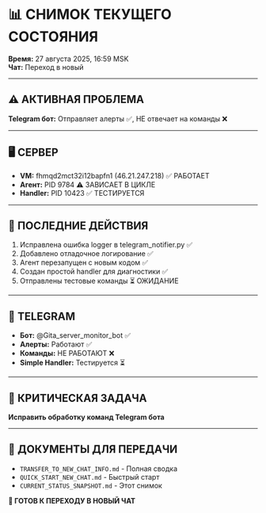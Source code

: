 # 📊 СНИМОК ТЕКУЩЕГО СОСТОЯНИЯ

**Время:** 27 августа 2025, 16:59 MSK  
**Чат:** Переход в новый

---

## ⚠️ **АКТИВНАЯ ПРОБЛЕМА**

**Telegram бот:** Отправляет алерты ✅, НЕ отвечает на команды ❌

---

## 🖥️ **СЕРВЕР**

- **VM:** fhmqd2mct32i12bapfn1 (46.21.247.218) ✅ РАБОТАЕТ
- **Агент:** PID 9784 ⚠️ ЗАВИСАЕТ В ЦИКЛЕ  
- **Handler:** PID 10423 ✅ ТЕСТИРУЕТСЯ

---

## 🔧 **ПОСЛЕДНИЕ ДЕЙСТВИЯ**

1. Исправлена ошибка logger в telegram_notifier.py ✅
2. Добавлено отладочное логирование ✅
3. Агент перезапущен с новым кодом ✅
4. Создан простой handler для диагностики ✅
5. Отправлены тестовые команды ⏳ ОЖИДАНИЕ

---

## 📱 **TELEGRAM**

- **Бот:** @Gita_server_monitor_bot ✅
- **Алерты:** Работают ✅
- **Команды:** НЕ РАБОТАЮТ ❌
- **Simple Handler:** Тестируется ⏳

---

## 🎯 **КРИТИЧЕСКАЯ ЗАДАЧА**

**Исправить обработку команд Telegram бота**

---

## 📄 **ДОКУМЕНТЫ ДЛЯ ПЕРЕДАЧИ**

- `TRANSFER_TO_NEW_CHAT_INFO.md` - Полная сводка
- `QUICK_START_NEW_CHAT.md` - Быстрый старт
- `CURRENT_STATUS_SNAPSHOT.md` - Этот снимок

**🚀 ГОТОВ К ПЕРЕХОДУ В НОВЫЙ ЧАТ**
